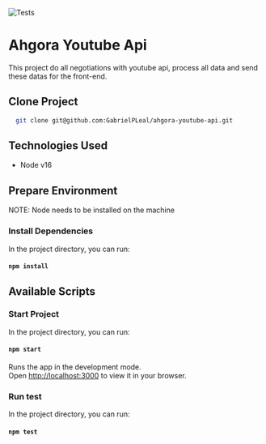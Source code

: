 ![Tests](https://github.com/GabrielPLeal/ahgora-youtube-api/actions/workflows/main.yml/badge.svg?event=push)

# Ahgora Youtube Api

This project do all negotiations with youtube api, process all data and send these datas for the front-end.

##  Clone Project

```bash
  git clone git@github.com:GabrielPLeal/ahgora-youtube-api.git
```

## Technologies Used

- Node v16

## Prepare Environment

NOTE: Node needs to be installed on the machine

### Install Dependencies

In the project directory, you can run:

#### `npm install`

## Available Scripts

### Start Project

In the project directory, you can run:

#### `npm start`

Runs the app in the development mode.\
Open [http://localhost:3000](http://localhost:3000) to view it in your browser.

### Run test

In the project directory, you can run:

#### `npm test`
